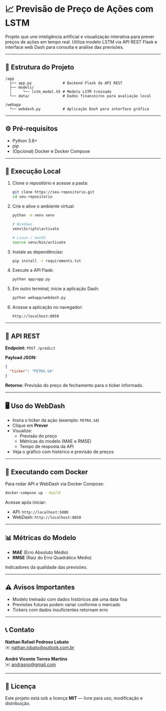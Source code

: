 # 📈 Previsão de Preço de Ações com LSTM

Projeto que une inteligência artificial e visualização interativa para prever preços de ações em tempo real. Utiliza modelo LSTM via API REST Flask e interface web Dash para consulta e análise das previsões.

---

## 📂 Estrutura do Projeto

```
/app
  ├── app.py              # Backend Flask da API REST
  ├── models/
  │     └── lstm_model.h5 # Modelo LSTM treinado
  └── data/               # Dados financeiros para avaliação local

/webapp
  └── webdash.py          # Aplicação Dash para interface gráfica
```
---

## ⚙️ Pré-requisitos

- Python 3.8+  
- pip  
- (Opcional) Docker e Docker Compose

---

## 🚀 Execução Local

1. Clone o repositório e acesse a pasta:

   ```bash
   git clone https://seu-repositorio.git
   cd seu-repositorio
   ```

2. Crie e ative o ambiente virtual:

   ```bash
   python -m venv venv

   # Windows
   venv\Scripts\activate

   # Linux / macOS
   source venv/bin/activate
   ```

3. Instale as dependências:

   ```bash
   pip install -r requirements.txt
   ```

4. Execute a API Flask:

   ```bash
   python app/app.py
   ```

5. Em outro terminal, inicie a aplicação Dash:

   ```bash
   python webapp/webdash.py
   ```

6. Acesse a aplicação no navegador:

   ```
   http://localhost:8050
   ```

---

## 🔗 API REST

**Endpoint:** `POST /predict`

**Payload JSON:**

```json
{
  "ticker": "PETR4.SA"
}
```

**Retorno:** Previsão do preço de fechamento para o ticker informado.

---

## 🖥️ Uso do WebDash

- Insira o ticker da ação (exemplo: `PETR4.SA`)  
- Clique em **Prever**  
- Visualize:  
  - Previsão do preço  
  - Métricas do modelo (MAE e RMSE)  
  - Tempo de resposta da API  
- Veja o gráfico com histórico e previsão de preços

---

## 🐳 Executando com Docker

Para rodar API e WebDash via Docker Compose:

```bash
docker-compose up --build
```

Acesse após iniciar:  

- API: `http://localhost:5000`  
- WebDash: `http://localhost:8050`

---

## 📊 Métricas do Modelo

- **MAE** (Erro Absoluto Médio)  
- **RMSE** (Raiz do Erro Quadrático Médio)  

Indicadores da qualidade das previsões.

---

## ⚠️ Avisos Importantes

- Modelo treinado com dados históricos até uma data fixa  
- Previsões futuras podem variar conforme o mercado  
- Tickers com dados insuficientes retornam erro

---

## 📞 Contato

**Nathan Rafael Pedroso Lobato**  
✉️ nathan.lobato@outlook.com.br

**André Vicente Torres Martins**  
✉️ andrasno@gmail.com

---

## 📄 Licença

Este projeto está sob a licença **MIT** — livre para uso, modificação e distribuição.
